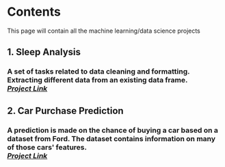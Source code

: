 # Contents
This page will contain all the machine learning/data science projects

## 1. Sleep Analysis
### A set of tasks related to data cleaning and formatting. Extracting different data from an existing data frame. <br>[_Project Link_](https://github.com/itztazma8/Notebooks/tree/main/Sleep_Analysis)

## 2. Car Purchase Prediction
### A prediction is made on the chance of buying a car based on a dataset from Ford. The dataset contains information on many of those cars' features. <br> [_Project Link_](https://github.com/itztazma8/Notebooks/tree/56f999f2d96290489a44e0a2082a12ab03f16c77/Car%20Purchase%20Prediction)
